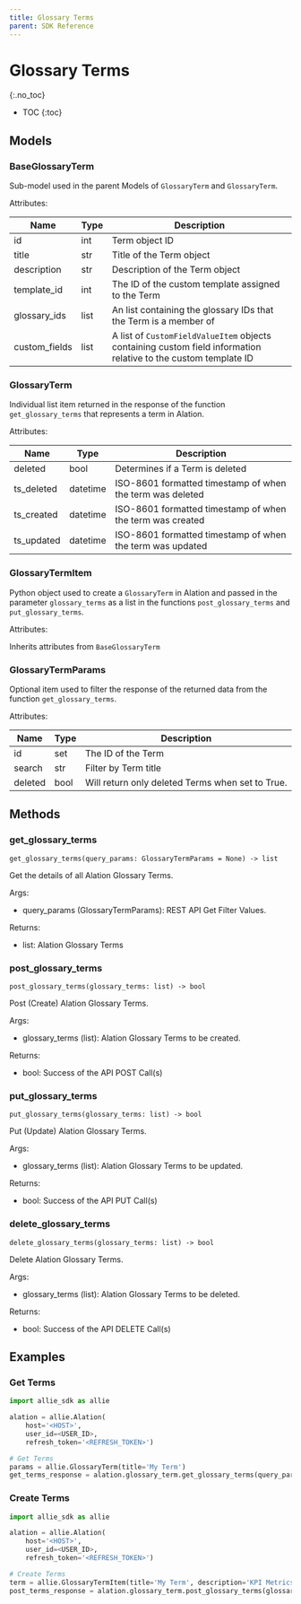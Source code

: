 ```yaml
---
title: Glossary Terms
parent: SDK Reference
---
```


# Glossary Terms
{:.no_toc}

* TOC
{:toc}

## Models

### BaseGlossaryTerm
Sub-model used in the parent Models of `GlossaryTerm` and `GlossaryTerm`.

Attributes:

| Name        | Type                  | Description                                                                              |
|-------------|-----------------------|------------------------------------------------------------------------------------------|
| id          | int                   | Term object ID |
| title    | str                   | Title of the Term object |
| description    | str                   | Description of the Term object|   
| template_id | int                   | The ID of the custom template assigned to the Term|
| glossary_ids | list                   | An list containing the glossary IDs that the Term is a member of |
| custom_fields | list                   | A list of `CustomFieldValueItem` objects containing custom field information relative to the custom template ID |

### GlossaryTerm
Individual list item returned in the response of the function `get_glossary_terms` that represents a term in Alation.

Attributes:

| Name        | Type                  | Description                                                                              |
|-------------|-----------------------|------------------------------------------------------------------------------------------|
| deleted   | bool                   | Determines if a Term is deleted |
| ts_deleted | datetime                   | ISO-8601 formatted timestamp of when the term was deleted |
| ts_created | datetime                   | ISO-8601 formatted timestamp of when the term was created |
| ts_updated | datetime                   | ISO-8601 formatted timestamp of when the term was updated |

### GlossaryTermItem
Python object used to create a `GlossaryTerm` in Alation and passed in the parameter `glossary_terms` as a list in the functions `post_glossary_terms` and `put_glossary_terms`.

Attributes:

Inherits attributes from `BaseGlossaryTerm`

### GlossaryTermParams
Optional item used to filter the response of the returned data from the function `get_glossary_terms`.

Attributes:

| Name  | Type  | Description                                                                                                                |
|-------|-------|----------------------------------------------------------------------------------------------------------------------------|
| id   | set   | The ID of the Term  |
| search | str   | Filter by Term title |
| deleted | bool   | Will return only deleted Terms when set to True. |


## Methods
### get_glossary_terms

```
get_glossary_terms(query_params: GlossaryTermParams = None) -> list
```

Get the details of all Alation Glossary Terms.

Args:
* query_params (GlossaryTermParams): REST API Get Filter Values.

Returns:
* list: Alation Glossary Terms

### post_glossary_terms

```
post_glossary_terms(glossary_terms: list) -> bool
```

Post (Create) Alation Glossary Terms.


Args:
* glossary_terms (list): Alation Glossary Terms to be created.

Returns:
* bool: Success of the API POST Call(s)

### put_glossary_terms

```
put_glossary_terms(glossary_terms: list) -> bool
```

Put (Update) Alation Glossary Terms.

Args:
* glossary_terms (list): Alation Glossary Terms to be updated.

Returns:
* bool: Success of the API PUT Call(s)

### delete_glossary_terms

```
delete_glossary_terms(glossary_terms: list) -> bool
```

Delete Alation Glossary Terms.

Args:
* glossary_terms (list): Alation Glossary Terms to be deleted.

Returns:
* bool: Success of the API DELETE Call(s)


## Examples
### Get Terms
```python
import allie_sdk as allie

alation = allie.Alation(
    host='<HOST>',
    user_id=<USER_ID>,
    refresh_token='<REFRESH_TOKEN>')

# Get Terms  
params = allie.GlossaryTerm(title='My Term')
get_terms_response = alation.glossary_term.get_glossary_terms(query_params=params)
```

### Create Terms
```python
import allie_sdk as allie

alation = allie.Alation(
    host='<HOST>',
    user_id=<USER_ID>,
    refresh_token='<REFRESH_TOKEN>')

# Create Terms 
term = allie.GlossaryTermItem(title='My Term', description='KPI Metrics')
post_terms_response = alation.glossary_term.post_glossary_terms(glossary_terms=[term])
```



